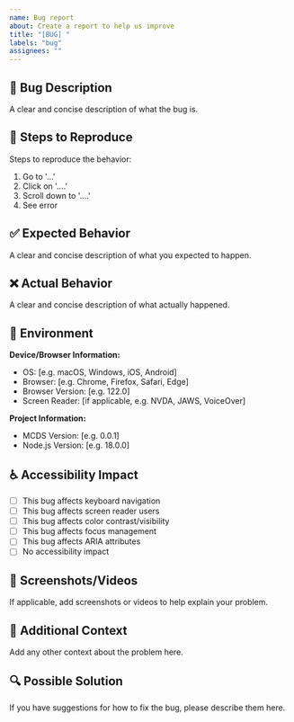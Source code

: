 ```yaml
---
name: Bug report
about: Create a report to help us improve
title: "[BUG] "
labels: "bug"
assignees: ""
---
```


## 🐛 Bug Description

A clear and concise description of what the bug is.

## 🔄 Steps to Reproduce

Steps to reproduce the behavior:

1. Go to '...'
2. Click on '....'
3. Scroll down to '....'
4. See error

## ✅ Expected Behavior

A clear and concise description of what you expected to happen.

## ❌ Actual Behavior

A clear and concise description of what actually happened.

## 📱 Environment

**Device/Browser Information:**

- OS: [e.g. macOS, Windows, iOS, Android]
- Browser: [e.g. Chrome, Firefox, Safari, Edge]
- Browser Version: [e.g. 122.0]
- Screen Reader: [if applicable, e.g. NVDA, JAWS, VoiceOver]

**Project Information:**

- MCDS Version: [e.g. 0.0.1]
- Node.js Version: [e.g. 18.0.0]

## ♿ Accessibility Impact

- [ ] This bug affects keyboard navigation
- [ ] This bug affects screen reader users
- [ ] This bug affects color contrast/visibility
- [ ] This bug affects focus management
- [ ] This bug affects ARIA attributes
- [ ] No accessibility impact

## 📸 Screenshots/Videos

If applicable, add screenshots or videos to help explain your problem.

## 📝 Additional Context

Add any other context about the problem here.

## 🔍 Possible Solution

If you have suggestions for how to fix the bug, please describe them here.
